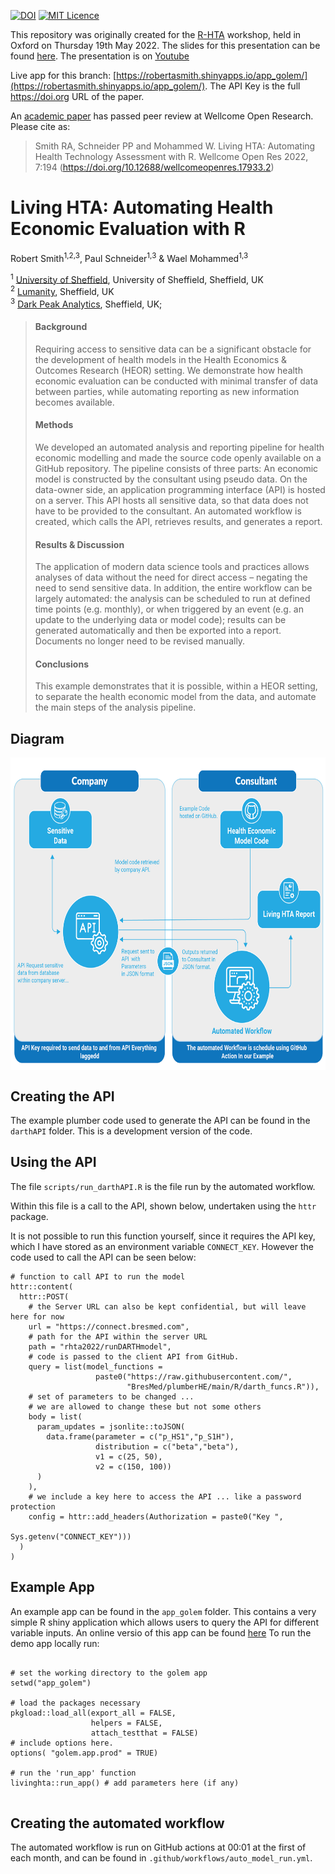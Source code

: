 [![DOI](https://zenodo.org/badge/481174680.svg)](https://zenodo.org/badge/latestdoi/481174680)
[![MIT Licence](https://badges.frapsoft.com/os/mit/mit.png?v=103)](https://opensource.org/licenses/mit-license.php)

This repository was originally created for the [R-HTA](https://r-hta.org/) workshop, held in Oxford on Thursday 19th May 2022. The slides for this presentation can be found [here](https://github.com/RobertASmithBresMed/plumberHE/blob/main/publication/Living%20HTA%20May22.pdf). The presentation is on [Youtube](https://www.youtube.com/watch?v=hqQV9jdCRyg)

Live app for this branch: [https://robertasmith.shinyapps.io/app_golem/](https://robertasmith.shinyapps.io/app_golem/). The API Key is the full https://doi.org URL of the paper.

An [academic paper](https://wellcomeopenresearch.org/articles/7-194) has passed peer review at Wellcome Open Research. Please cite as:

>Smith RA, Schneider PP and Mohammed W. Living HTA: Automating Health Technology Assessment with R. Wellcome Open Res 2022, 7:194 (https://doi.org/10.12688/wellcomeopenres.17933.2)

# **Living HTA: Automating Health Economic Evaluation with R**

Robert Smith<sup>1,2,3</sup>, Paul Schneider<sup>1,3</sup> & Wael Mohammed<sup>1,3</sup>

<sup>1</sup> [University of Sheffield](https://www.sheffield.ac.uk/scharr), University of Sheffield, Sheffield, UK   
<sup>2</sup> [Lumanity](https://lumanity.com/), Sheffield, UK    
<sup>3</sup> [Dark Peak Analytics](https://darkpeakanalytics.com/), Sheffield, UK;

>#### **Background**
>
>Requiring access to sensitive data can be a significant obstacle for the development of health models in the Health Economics & Outcomes Research (HEOR) setting. We demonstrate how health economic evaluation can be conducted with minimal transfer of data between parties, while automating reporting as new information becomes available.
>
>#### **Methods**
>
>We developed an automated analysis and reporting pipeline for health economic modelling and made the source code openly available on a GitHub repository. The pipeline consists of three parts: An economic model is constructed by the consultant using pseudo data. On the data-owner side, an application programming interface (API) is hosted on a server. This API hosts all sensitive data, so that data does not have to be provided to the consultant. An automated workflow is created, which calls the API, retrieves results, and generates a report.
>
>#### **Results & Discussion**
>
>The application of modern data science tools and practices allows analyses of data without the need for direct access – negating the need to send sensitive data. In addition, the entire workflow can be largely automated: the analysis can be scheduled to run at defined time points (e.g. monthly), or when triggered by an event (e.g. an update to the underlying data or model code); results can be generated automatically and then be exported into a report. Documents no longer need to be revised manually.
>
>#### **Conclusions**
>
>This example demonstrates that it is possible, within a HEOR setting, to separate the health economic model from the data, and automate the main steps of the analysis pipeline.


## Diagram
<img src='app_files/www/process_diagram2.jpg' height="500" align="center"/>


## Creating the API

The example plumber code used to generate the API can be found in the `darthAPI` folder. This is a development version of the code.

## Using the API

The file `scripts/run_darthAPI.R` is the file run by the automated workflow.

Within this file is a call to the API, shown below, undertaken using the `httr` package.

It is not possible to run this function yourself, since it requires the API key, which I have stored as an environment variable `CONNECT_KEY`. However the code used to call the API can be seen below:

```
# function to call API to run the model
httr::content(
  httr::POST(
    # the Server URL can also be kept confidential, but will leave here for now 
    url = "https://connect.bresmed.com",
    # path for the API within the server URL
    path = "rhta2022/runDARTHmodel",
    # code is passed to the client API from GitHub.
    query = list(model_functions = 
                   paste0("https://raw.githubusercontent.com/",
                          "BresMed/plumberHE/main/R/darth_funcs.R")),
    # set of parameters to be changed ... 
    # we are allowed to change these but not some others
    body = list(
      param_updates = jsonlite::toJSON(
        data.frame(parameter = c("p_HS1","p_S1H"),
                   distribution = c("beta","beta"),
                   v1 = c(25, 50),
                   v2 = c(150, 100))
      )
    ),
    # we include a key here to access the API ... like a password protection
    config = httr::add_headers(Authorization = paste0("Key ", 
                                                      Sys.getenv("CONNECT_KEY")))
  )
)

```

## Example App

An example app can be found in the `app_golem` folder. This contains a very simple R shiny application which allows users to query the API for different variable inputs. An online versio of this app can be found [here](https://rasmithbresmed.shinyapps.io/app_golem/) To run the demo app locally run:

```

# set the working directory to the golem app
setwd("app_golem")

# load the packages necessary
pkgload::load_all(export_all = FALSE,
                  helpers = FALSE,
                  attach_testthat = FALSE)
# include options here.
options( "golem.app.prod" = TRUE)

# run the 'run_app' function
livinghta::run_app() # add parameters here (if any)


```


## Creating the automated workflow

The automated workflow is run on GitHub actions at 00:01 at the first of each month, and can be found in `.github/workflows/auto_model_run.yml`.

